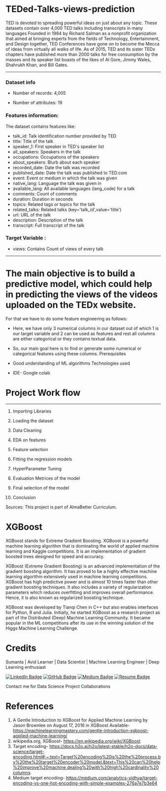 # TEDed-Talks-views-prediction
TED is devoted to spreading powerful ideas on just about any topic. These datasets contain over 4,000 TED talks including transcripts in many languages Founded in 1984 by Richard Salman as a nonprofit organization that aimed at bringing experts from the fields of Technology, Entertainment, and Design together, TED Conferences have gone on to become the Mecca of ideas from virtually all walks of life. As of 2015, TED and its sister TEDx chapters have published more than 2000 talks for free consumption by the masses and its speaker list boasts of the likes of Al Gore, Jimmy Wales, Shahrukh Khan, and Bill Gates.

---

### Dataset info

* Number of records: 4,005

* Number of attributes: 19

### Features information:

The dataset contains features like:

* talk_id: Talk identification number provided by TED
* title: Title of the talk
* speaker_1: First speaker in TED's speaker list
* all_speakers: Speakers in the talk
* occupations: Occupations of the speakers
* about_speakers: Blurb about each speaker
* recorded_date: Date the talk was recorded
* published_date: Date the talk was published to TED.com
* event: Event or medium in which the talk was given
* native_lang: Language the talk was given in
* available_lang: All available languages (lang_code) for a talk
* comments: Count of comments
* duration: Duration in seconds
* topics: Related tags or topics for the talk
* related_talks: Related talks (key='talk_id',value='title')
* url: URL of the talk
* description: Description of the talk
* transcript: Full transcript of the talk
### Target Variable :

* views: Contains Count of views of every talk
---
# The main objective is to build a predictive model, which could help in predicting the views of the videos uploaded on the TEDx website. 
For that we have to do some feature engineering as follows:

* Here, we have only 3 numerical columns in our dataset out of which 1 is our target variable and 2 can be used as features and rest all columns are either categorical or they contains textual data.
* So, our main goal here is to find or generate some numerical or categorical features using these columns. 
Prerequisites

* Good understanding of ML algorithms
Technologies used

* IDE- Google colab

# Project Work flow
---

1. Importing Libraries

2. Loading the dataset

3. Data Cleaning

4. EDA on features

5. Feature selection

6. Fitting the regression models

7. HyperParameter Tuning

8. Evaluation Metrices of the model

9. Final selection of the model

10. Conclusion

Sources: This project is part of AlmaBetter Curriculum.
# XGBoost
XGBoost stands for Extreme Gradient Boosting. XGBoost is a powerful machine learning algorithm that is dominating the world of applied machine learning and Kaggle competitions. It is an implementation of gradient boosted trees designed for speed and accuracy.

XGBoost (Extreme Gradient Boosting) is an advanced implementation of the gradient boosting algorithm. It has proved to be a highly effective machine learning algorithm extensively used in machine learning competitions. XGBoost has high predictive power and is almost 10 times faster than other gradient boosting techniques. It also includes a variety of regularization parameters which reduces overfitting and improves overall performance. Hence, it is also known as regularized boosting technique.

XGBoost was developed by Tianqi Chen in C++ but also enables interfaces for Python, R and Julia. Initially, he started XGBoost as a research project as part of the Distributed (Deep) Machine Learning Community. It became popular in the ML competitions after its use in the winning solution of the Higgs Machine Learning Challenge.
# Credits
Sumanta | Avid Learner | Data Scientist | Machine Learning Engineer | Deep Learning enthusiast

[![LinkedIn Badge](https://img.shields.io/badge/LinkedIn-0077B5?style=for-the-badge&logo=linkedin&logoColor=white)](https://www.linkedin.com/in/sumanta97/ )
[![GitHub Badge](https://img.shields.io/badge/GitHub-100000?style=for-the-badge&logo=github&logoColor=white)](https://github.com/sksuman97/)
[![Medium Badge](https://img.shields.io/badge/Medium-1DA1F2?style=for-the-badge&logo=medium&logoColor=white)](https://medium.com/@sumanta-skm98)
[![Resume Badge](https://img.shields.io/badge/resume-0077B5?style=for-the-badge&logo=resume&logoColor=white)](https://drive.google.com/file/d/1DkZqmtw2c_I-EEAOw9iyzd-EAeBoJ6nj/view?usp=sharing)


Contact me for Data Science Project Collaborations
# References
1. A Gentle Introduction to XGBoost for Applied Machine Learning by Jason Brownlee on August 17, 2016 in XGBoost Available- https://machinelearningmastery.com/gentle-introduction-xgboost-applied-machine-learning/
2. wikipedia.org, XGBoost- https://en.wikipedia.org/wiki/XGBoost
3. Target encoding- https://docs.h2o.ai/h2o/latest-stable/h2o-docs/data-science/target-encoding.html#:~:text=Target%20encoding%20is%20the%20process,by%20the%20target%20encoder%20model.&text=This%20can%20help%20improve%20machine,dealing%20with%20high%20cardinality%20columns.
4. Medium target encoding- https://medium.com/analytics-vidhya/target-encoding-vs-one-hot-encoding-with-simple-examples-276a7e7b3e64
